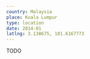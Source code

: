 ```yaml
---
country: Malaysia
place: Kuala Lumpur
type: location
date: 2014-01
latlng: 3.138675, 101.6167773
---
```


TODO

